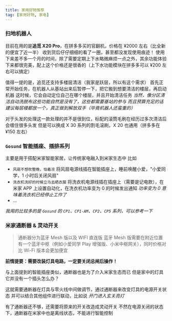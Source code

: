 ```yaml
---
title: 家用好物推荐
tag: [家用好物, 家电] 
---
```


### 扫地机器人

目前在用的是**追觅 X20 Pro**，在拼多多买的官翻机，价格在 ¥2000 左右（比全新的便宜了近一半）
收到货后仔仔细细的看了一圈，甚至都没发现使用痕迹！
使用下来差不多一个月的时间，除了需要定期上下水略微麻烦一点之外，其余功能体验下来都很完美，配上这个价格还是很香的（上下水功能模块在拼多多可以 ¥200 左右可以搞定）

值得一提的是，追觅还支持多楼层清洁（我家是跃层，所以有这个需求）
首先正常开始任务，在机器人从基站出来后暂停一下，把它搬到想要清洁的楼层，再启动机器
这时候，它会自动定位自己在哪个楼层，并且开始清洁任务
*当然，像分区清洁自动洗脱布这些功能自然是没有了，这些都需要基站的参与
而且预算充足的话建议每层楼都放一个，真正做到解放双手（毕竟机器人还蛮重的）*

对于头发的处理这一款处理的并不是很到位，标配的滚筒毛刷在经历过多次清洁后会缠住很多头发
但是可以换成 X 30 系列的割毛滚刷，X 20 也通用（拼多多在 ¥150 左右）

### `Gosund` 智能插座、插排系列

主要是用于搭配米家智能家居，让传统家电融入到米家生态中
比如
- `风扇不想吹整晚，怕着凉`
    将风扇电源线插在智能插座上，睡前唤醒小爱，"小爱同学，1 小时后关闭风扇"
- `洗衣机洗好的时候立马去晒衣服`
    将洗衣机电源线插在插座上（需要是记电款），在米家 APP 上设置自动化，在洗衣机功率变为 0 的时候发出通知
    *功率变为 0 意味着洗衣机已经停止工作了*
- ...

 *我用的比较多的是 `Gosund` 的 `CP1`、`CP1-AM`、`CP2`、`CP5` 系列，可以参考一下*

### 米家通断器 & 灵动开关

> 通断器分为蓝牙 Mesh 版以及 WIFI 直连版
> 蓝牙 Mesh 版需要在附近位置有一个蓝牙中枢（例如小爱同学 Play 增强版、小米中枢网关），同时价格对比 Wi-Fi 版本会更加便宜

**前情提要：需要改装灯具电路，一定要关闭总闸后操作！**

与上面提到的智能插座类似，通断器也是为了介入米家生态而已
但是家中的灯具它并没有一个插头怎么办？

这就需要通断器在灯具与零火线中间做调节，通过通断器来改变灯具的电源开关状态
并可以结合其他组件进行联动，比如说 *开门进入玄关亮灯*

有了通断器还不够，还需要将原来的开关改造成灵动开关
不然在电源关闭的状态下，通断器在米家中也是离线状态，不能进行智能控制